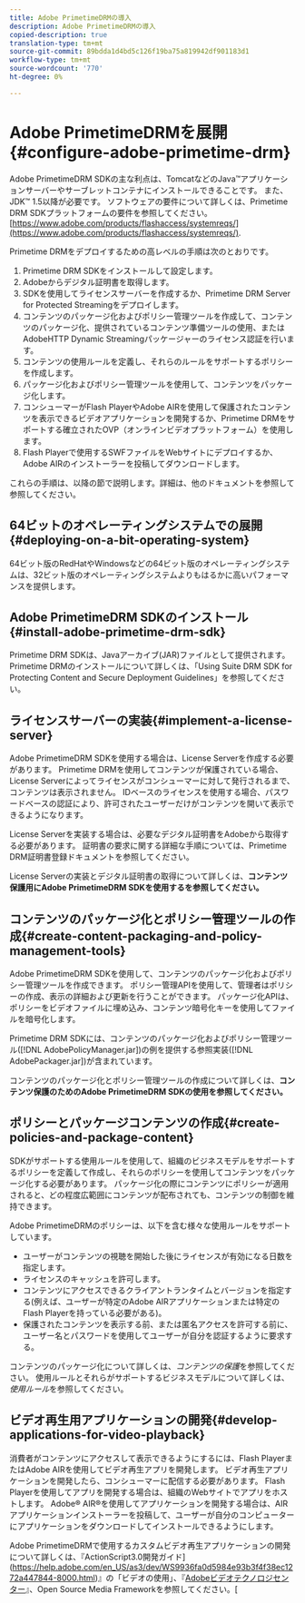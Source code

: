 ```yaml
---
title: Adobe PrimetimeDRMの導入
description: Adobe PrimetimeDRMの導入
copied-description: true
translation-type: tm+mt
source-git-commit: 89bdda1d4bd5c126f19ba75a819942df901183d1
workflow-type: tm+mt
source-wordcount: '770'
ht-degree: 0%

---
```



# Adobe PrimetimeDRMを展開{#configure-adobe-primetime-drm}

Adobe PrimetimeDRM SDKの主な利点は、TomcatなどのJava™アプリケーションサーバーやサーブレットコンテナにインストールできることです。 また、JDK™ 1.5以降が必要です。 ソフトウェアの要件について詳しくは、Primetime DRM SDKプラットフォームの要件を参照してください。[https://www.adobe.com/products/flashaccess/systemreqs/](https://www.adobe.com/products/flashaccess/systemreqs/).

Primetime DRMをデプロイするための高レベルの手順は次のとおりです。

1. Primetime DRM SDKをインストールして設定します。
1. Adobeからデジタル証明書を取得します。
1. SDKを使用してライセンスサーバーを作成するか、Primetime DRM Server for Protected Streamingをデプロイします。
1. コンテンツのパッケージ化およびポリシー管理ツールを作成して、コンテンツのパッケージ化、提供されているコンテンツ準備ツールの使用、またはAdobeHTTP Dynamic Streamingパッケージャーのライセンス認証を行います。
1. コンテンツの使用ルールを定義し、それらのルールをサポートするポリシーを作成します。
1. パッケージ化およびポリシー管理ツールを使用して、コンテンツをパッケージ化します。
1. コンシューマーがFlash PlayerやAdobe AIRを使用して保護されたコンテンツを表示できるビデオアプリケーションを開発するか、Primetime DRMをサポートする確立されたOVP（オンラインビデオプラットフォーム）を使用します。
1. Flash Playerで使用するSWFファイルをWebサイトにデプロイするか、Adobe AIRのインストーラーを投稿してダウンロードします。

これらの手順は、以降の節で説明します。詳細は、他のドキュメントを参照して参照してください。

## 64ビットのオペレーティングシステムでの展開{#deploying-on-a-bit-operating-system}

64ビット版のRedHatやWindowsなどの64ビット版のオペレーティングシステムは、32ビット版のオペレーティングシステムよりもはるかに高いパフォーマンスを提供します。

## Adobe PrimetimeDRM SDKのインストール{#install-adobe-primetime-drm-sdk}

Primetime DRM SDKは、Javaアーカイブ(JAR)ファイルとして提供されます。 Primetime DRMのインストールについて詳しくは、「Using Suite DRM SDK for Protecting Content and Secure Deployment Guidelines」を参照してください。

## ライセンスサーバーの実装{#implement-a-license-server}

Adobe PrimetimeDRM SDKを使用する場合は、License Serverを作成する必要があります。 Primetime DRMを使用してコンテンツが保護されている場合、License Serverによってライセンスがコンシューマーに対して発行されるまで、コンテンツは表示されません。 IDベースのライセンスを使用する場合、パスワードベースの認証により、許可されたユーザーだけがコンテンツを開いて表示できるようになります。

License Serverを実装する場合は、必要なデジタル証明書をAdobeから取得する必要があります。 証明書の要求に関する詳細な手順については、Primetime DRM証明書登録ドキュメントを参照してください。

License Serverの実装とデジタル証明書の取得について詳しくは、**コンテンツ保護用にAdobe PrimetimeDRM SDKを使用するを参照してください。**

## コンテンツのパッケージ化とポリシー管理ツールの作成{#create-content-packaging-and-policy-management-tools}

Adobe PrimetimeDRM SDKを使用して、コンテンツのパッケージ化およびポリシー管理ツールを作成できます。 ポリシー管理APIを使用して、管理者はポリシーの作成、表示の詳細および更新を行うことができます。 パッケージ化APIは、ポリシーをビデオファイルに埋め込み、コンテンツ暗号化キーを使用してファイルを暗号化します。

Primetime DRM SDKには、コンテンツのパッケージ化およびポリシー管理ツール([!DNL AdobePolicyManager.jar])の例を提供する参照実装([!DNL AdobePackager.jar])が含まれています。

コンテンツのパッケージ化とポリシー管理ツールの作成について詳しくは、**コンテンツ保護のためのAdobe PrimetimeDRM SDKの使用を参照してください。**

## ポリシーとパッケージコンテンツの作成{#create-policies-and-package-content}

SDKがサポートする使用ルールを使用して、組織のビジネスモデルをサポートするポリシーを定義して作成し、それらのポリシーを使用してコンテンツをパッケージ化する必要があります。 パッケージ化の際にコンテンツにポリシーが適用されると、どの程度広範囲にコンテンツが配布されても、コンテンツの制御を維持できます。

Adobe PrimetimeDRMのポリシーは、以下を含む様々な使用ルールをサポートしています。

* ユーザーがコンテンツの視聴を開始した後にライセンスが有効になる日数を指定します。
* ライセンスのキャッシュを許可します。
* コンテンツにアクセスできるクライアントランタイムとバージョンを指定する(例えば、ユーザーが特定のAdobe AIRアプリケーションまたは特定のFlash Playerを持っている必要がある)。
* 保護されたコンテンツを表示する前、または匿名アクセスを許可する前に、ユーザー名とパスワードを使用してユーザーが自分を認証するように要求する。

コンテンツのパッケージ化について詳しくは、*コンテンツの保護*&#x200B;を参照してください。 使用ルールとそれらがサポートするビジネスモデルについて詳しくは、*使用ルール*&#x200B;を参照してください。

## ビデオ再生用アプリケーションの開発{#develop-applications-for-video-playback}

消費者がコンテンツにアクセスして表示できるようにするには、Flash PlayerまたはAdobe AIRを使用してビデオ再生アプリを開発します。 ビデオ再生アプリケーションを開発したら、コンシューマーに配信する必要があります。 Flash Playerを使用してアプリを開発する場合は、組織のWebサイトでアプリをホストします。 Adobe® AIR®を使用してアプリケーションを開発する場合は、AIRアプリケーションインストーラーを投稿して、ユーザーが自分のコンピューターにアプリケーションをダウンロードしてインストールできるようにします。

Adobe PrimetimeDRMで使用するカスタムビデオ再生アプリケーションの開発について詳しくは、『ActionScript3.0開発ガイド](https://help.adobe.com/en_US/as3/dev/WS9936fa0d5984e93b3f4f38ec1272a447844-8000.html)』の「ビデオの使用」、『[Adobeビデオテクノロジセンター](https://www.adobe.com/devnet/video/)』、Open Source Media Frameworkを参照してください。[